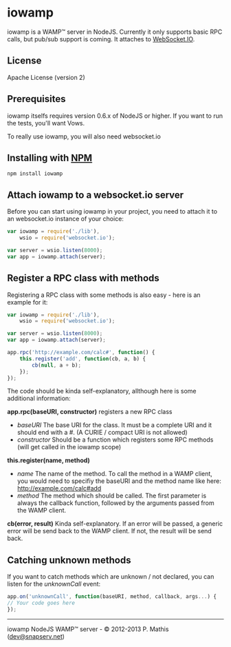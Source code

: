 # iowamp #

iowamp is a WAMP™ server in NodeJS. Currently it only supports basic RPC calls, but pub/sub support is coming. It attaches to [WebSocket.IO](http://github.com/learnboost/websocket.io).

## License ##
Apache License (version 2)

## Prerequisites ##
iowamp itselfs requires version 0.6.x of NodeJS or higher. If you want to run the tests, you'll want Vows.

To really use iowamp, you will also need websocket.io

## Installing with [NPM](http://npmjs.org) ##
```
npm install iowamp
```

## Attach iowamp to a websocket.io server ##
Before you can start using iowamp in your project, you need to attach it to an websocket.io instance of your choice:

```javascript
var iowamp = require('./lib'),
    wsio = require('websocket.io');

var server = wsio.listen(8000);
var app = iowamp.attach(server);
```

## Register a RPC class with methods ##
Registering a RPC class with some methods is also easy - here is an example for it:

```javascript
var iowamp = require('./lib'),
    wsio = require('websocket.io');

var server = wsio.listen(8000);
var app = iowamp.attach(server);

app.rpc('http://example.com/calc#', function() {
    this.register('add', function(cb, a, b) {
        cb(null, a + b);
    });
});
```

The code should be kinda self-explanatory, allthough here is some additional information:

**app.rpc(baseURI, constructor)** registers a new RPC class

- *baseURI* The base URI for the class. It must be a complete URI and it should end with a #. (A CURIE / compact URI is not allowed)
- *constructor* Should be a function which registers some RPC methods (will get called in the iowamp scope)

**this.register(name, method)**

- *name* The name of the method. To call the method in a WAMP client, you would need to specifiy the baseURI and the method name like here: http://example.com/calc#add
- *method* The method which should be called. The first parameter is always the callback function, followed by the arguments passed from the WAMP client.

**cb(error, result)** Kinda self-explanatory. If an error will be passed, a generic error will be send back to the WAMP client. If not, the result will be send back.

## Catching unknown methods ##
If you want to catch methods which are unknown / not declared, you can listen for the *unknownCall* event:

```javascript
app.on('unknownCall', function(baseURI, method, callback, args...) {
// Your code goes here
});
```

- - -
iowamp NodeJS WAMP™ server - © 2012-2013 P. Mathis (dev@snapserv.net)